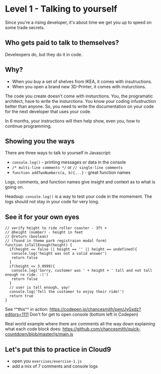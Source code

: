 # Level 1 - Talking to yourself

Since you're a rising developer, it's about time we get you up to speed on some trade secrets.

## Who gets paid to talk to themselves?
Develeopers do, but they do it in code.

## Why?
- When you buy a set of shelves from IKEA, it comes with insutructions.
- When you open a brand new 3D-Printer, it comes with insturctions.

The code you create doesn't come with insturctions. You, the programatic architect, have to write the insturctions. You know your coding infustruction better than anyone. So, you need to write the documentation on your code for the next developer that uses your code.

In 6 months, your instructions will then help show, even you, how to continue programming.

## Showing you the ways
There are three ways to talk to yourself in Javascript:
- `console.log()` - printing messages or data in the console
- `/* multi-line comments */` or `// single-line comments`
- `function addTwoNumbers(a, b){...}` - great function names

Logs, comments, and function names give insight and context as to what is going on.

Headsup:
`console.log()` is a way to test your code in the momement. The logs should not stay in your code for very long.

## See it for your own eyes
```
// verify height to ride roller coaster - 3ft +
// @height (number) - height in feet
// @return (boolean)
// (found in theme park registraion modal form)
function isTallEnough(height) {
  if(height == false || height == '' || height == undefined){
   console.log('height was not a valid answer')
   return false
  }
  if(height <= 3.9999){
   console.log('Sorry, customer was ' + height + ' tall and not tall enough ro ride. :(')
   return false
  }
  // user is tall enough, yay!
  console.log('Tell the customer to enjoy their ride!')
  return true
}
```
See ^^this^^ in action:
https://codepen.io/chancesmith/pen/JyGxdz?editors=1111
Don't for get to open console (bottom left in Codepen)

Real world example where there are comments all the way down explaining what each code block does:
https://github.com/chancesmith/quick-countdown/blob/master/js/main.js

## Let's put this to practice in Cloud9
- open you `exercises/exercise-1.js`
- add a mix of 7 comments and console logs
